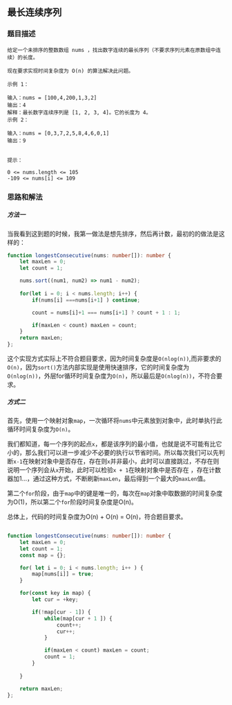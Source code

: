 ## 最长连续序列

### 题目描述

```
给定一个未排序的整数数组 nums ，找出数字连续的最长序列（不要求序列元素在原数组中连续）的长度。

现在要求实现时间复杂度为 O(n) 的算法解决此问题。

示例 1：

输入：nums = [100,4,200,1,3,2]
输出：4
解释：最长数字连续序列是 [1, 2, 3, 4]。它的长度为 4。
示例 2：

输入：nums = [0,3,7,2,5,8,4,6,0,1]
输出：9
 

提示：

0 <= nums.length <= 105
-109 <= nums[i] <= 109
```

### 思路和解法

##### 方法一

当我看到这到题的时候，我第一做法是想先排序，然后再计数，最初的的做法是这样的：
``` typescript
function longestConsecutive(nums: number[]): number {
    let maxLen = 0;
    let count = 1;

    nums.sort((num1, num2) => num1 - num2);
    
    for(let i = 0; i < nums.length; i++) {
        if(nums[i] ===nums[i+1] ) continue;

        count = nums[i]+1 === nums[i+1] ? count + 1 : 1;

        if(maxLen < count) maxLen = count;
    }
    return maxLen;
};
```
这个实现方式实际上不符合题目要求，因为时间复杂度是`O(nlog(n))`,而非要求的`O(n)`，因为`sort()`方法内部实现是使用快速排序，它的时间复杂度为`O(nlog(n))`，外层for循环时间复杂度为`O(n)`，所以最后是`O(nlog(n))`，不符合要求。

##### 方式二

首先，使用一个映射对象`map`，一次循环将`nums`中元素放到对象中，此时单执行此循环时间复杂度为`O(n)`。

我们都知道，每一个序列的起点`x`，都是该序列的最小值，也就是说不可能有比它小的，那么我们可以进一步减少不必要的执行以节省时间。所以每次我们可以先判断`x-1`在映射对象中是否存在，存在则`x`并非最小，此时可以直接跳过，不存在则说明一个序列会从`x`开始，此时可以检验`x + 1`在映射对象中是否存在 ，存在计数器加1...，通过这种方式，不断刷新`maxLen`，最后得到一个最大的`maxLen`值。

第二个`for`阶段，由于`map`中的键是唯一的，每次在`map`对象中取数据的时间复杂度为O(1)，所以第二个`for`阶段时间复杂度是O(n)。

总体上，代码的时间复杂度为O(n) + O(n) = O(n)，符合题目要求。

``` typescript

function longestConsecutive(nums: number[]): number {
    let maxLen = 0;
    let count = 1;
    const map = {};

    for( let i = 0; i < nums.length; i++ ) {
        map[nums[i]] = true;
    }

    for(const key in map) {
        let cur = +key;

        if(!map[cur - 1]) {
            while(map[cur + 1 ]) {
                count++;
                cur++;
            }

            if(maxLen < count) maxLen = count;
            count = 1;
        }
        
    }

    return maxLen;
};

```

